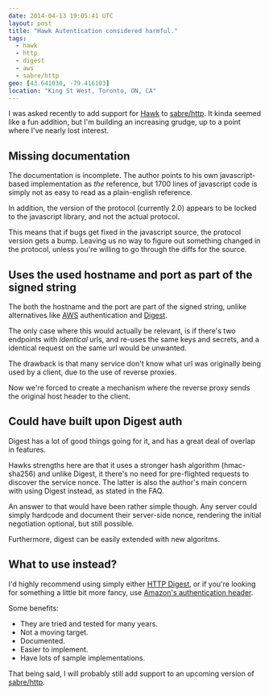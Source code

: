 ```yaml
---
date: 2014-04-13 19:05:41 UTC
layout: post
title: "Hawk Autentication considered harmful."
tags:
  - hawk
  - http
  - digest
  - aws
  - sabre/http
geo: [43.641030, -79.416103]
location: "King St West, Toronto, ON, CA"
---
```


I was asked recently to add support for [Hawk][1] to [sabre/http][2]. It kinda
seemed like a fun addition, but I'm building an increasing grudge, up to a
point where I've nearly lost interest.

Missing documentation
---------------------

The documentation is incomplete. The author points to his own javascript-based
implementation as _the_ reference, but 1700 lines of javascript code is simply
not as easy to read as a plain-english reference.

In addition, the version of the protocol (currently 2.0) appears to be locked
to the javascript library, and not the actual protocol.

This means that if bugs get fixed in the javascript source, the protocol
version gets a bump. Leaving us no way to figure out something changed in the
protocol, unless you're willing to go through the diffs for the source.

Uses the used hostname and port as part of the signed string
------------------------------------------------------------

The both the hostname and the port are part of the signed string, unlike
alternatives like [AWS][3] authentication and [Digest][4].

The only case where this would actually be relevant, is if there's two
endpoints with _identical_ urls, and re-uses the same keys and secrets, and
a identical request on the same url would be unwanted.

The drawback is that many service don't know what url was originally being used
by a client, due to the use of reverse proxies.

Now we're forced to create a mechanism where the reverse proxy sends the
original host header to the client.


Could have built upon Digest auth
---------------------------------

Digest has a lot of good things going for it, and has a great deal of overlap
in features.

Hawks strengths here are that it uses a stronger hash algorithm (hmac-sha256)
and unlike Digest, it there's no need for pre-flighted requests to discover
the service nonce.
The latter is also the author's main concern with using Digest instead, as
stated in the FAQ.

An answer to that would have been rather simple though. Any server could
simply hardcode and document their server-side nonce, rendering the initial
negotiation optional, but still possible.

Furthermore, digest can be easily extended with new algoritms.


What to use instead?
--------------------

I'd highly recommend using simply either [HTTP Digest][4], or if you're looking for
something a little bit more fancy, use [Amazon's authentication header][3].

Some benefits:

* They are tried and tested for many years.
* Not a moving target.
* Documented.
* Easier to implement.
* Have lots of sample implementations.

That being said, I will probably still add support to an upcoming version of
[sabre/http][2].

[1]: https://github.com/hueniverse/hawk
[2]: https://packagist.org/packages/sabre/http
[3]: http://docs.aws.amazon.com/AmazonS3/latest/dev/RESTAuthentication.html
[4]: http://tools.ietf.org/html/rfc2617
